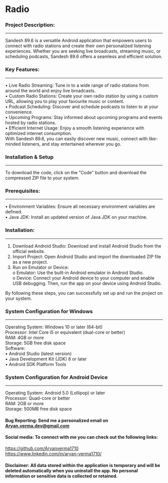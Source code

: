 # Radio <br>

### Project Description: <br>
------------------------

Sandesh 89.6 is a versatile Android application that empowers users to connect with radio stations and create their own personalized listening experiences. Whether you are seeking live broadcasts, streaming music, or scheduling podcasts, Sandesh 89.6 offers a seamless and efficient solution. <br>

### Key Features: <br>
-----------------
•	Live Radio Streaming: Tune in to a wide range of radio stations from around the world and enjoy live broadcasts. <br>
•	Custom Radio Stations: Create your own radio station by using a custom URL, allowing you to play your favourite music or content. <br>
•	Podcast Scheduling: Discover and schedule podcasts to listen to at your convenience. <br>
•	Upcoming Programs: Stay informed about upcoming programs and events hosted by radio stations. <br>
•	Efficient Internet Usage: Enjoy a smooth listening experience with optimized internet consumption. <br>
With Sandesh 89.6, you can easily discover new music, connect with like-minded listeners, and stay entertained wherever you go. <br>

### Installation & Setup <br>
-------------------------
To download the code, click on the "Code" button and download the compressed ZIP file to your system. <br>

### Prerequisites: <br>
-------------------
•	Environment Variables: Ensure all necessary environment variables are defined. <br>
•	Java JDK: Install an updated version of Java JDK on your machine. <br>

### Installation: <br>
-----------------
1.	Download Android Studio: Download and install Android Studio from the official website. <br>
2.	Import Project: Open Android Studio and import the downloaded ZIP file as a new project. <br>
3.	Run on Emulator or Device: <br>
o	Emulator: Use the built-in Android emulator in Android Studio. <br>
o	Device: Connect your Android device to your computer and enable USB debugging. Then, run the app on your device using Android Studio. <br>

By following these steps, you can successfully set up and run the project on your system. <br>

### System Configuration for Windows <br>
-------------------------------------
Operating System: Windows 10 or later (64-bit) <br>
Processor: Intel Core i5 or equivalent (dual-core or better) <br>
RAM: 4GB or more <br>
Storage: 5GB free disk space <br>
Software: <br>
•	Android Studio (latest version) <br>
•	Java Development Kit (JDK) 8 or later <br>
•	Android SDK Platform Tools <br>

### System Configuration for Android Device <br>
--------------------------------------------
Operating System: Android 5.0 (Lollipop) or later <br>
Processor: Quad-core or better <br>
RAM: 2GB or more <br>
Storage: 500MB free disk space <br>

#### Bug Reporting: Send me a personalized email on Aryan.verma.dev@gmail.com <br>

#### Social media: To connect with me you can check out the following links: <br>

https://github.com/Aryanverma1710 <br>
https://www.linkedin.com/in/aryan-verma1710/ <br>

#### Disclaimer: All data stored within the application is temporary and will be deleted automatically when you uninstall the app. No personal information or sensitive data is collected or retained.

